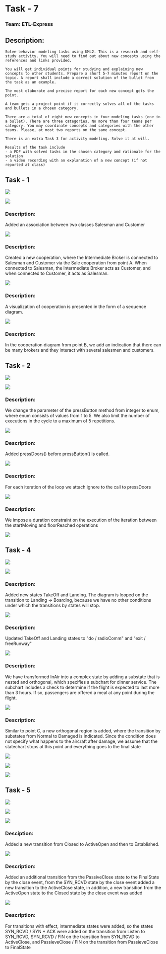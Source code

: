 # Task - 7
### Team: ETL-Express

## Description:

```
Solve behavior modeling tasks using UML2. This is a research and self-study activity. You will need to find out about new concepts using the references and links provided.

You will get individual points for studying and explaining new concepts to other students. Prepare a short 5-7 minutes report on the topic. A report shall include a correct solution of the bullet from the task as an example. 

The most elaborate and precise report for each new concept gets the point.

A team gets a project point if it correctly solves all of the tasks and bullets in a chosen category. 

There are a total of eight new concepts in four modeling tasks (one in a bullet). There are three categories. No more than four teams per category. You may coordinate concepts and categories with the other teams. Please, at most two reports on the same concept.

There is an extra Task 3 for activity modeling. Solve it at will.

Results of the task include
- a PDF with solved tasks in the chosen category and rationale for the solution
- a video recording with an explanation of a new concept (if not reported at class)
```

## Task - 1

![](diagrams/1-base.png)


![](diagrams/1-a.png)

### Description:

Added an association between two classes Salesman and Customer

![](diagrams/1-b.png)

### Description:

Created a new cooperation, where the Intermediate Broker is connected to Salesman and Customer via the Sale cooperation from point A. When connected to Salesman, the Intermediate Broker acts as Customer, and when connected to Customer, it acts as Salesman.

![](diagrams/1-c.png)

### Description:

A visualization of cooperation is presented in the form of a sequence diagram.

![](diagrams/1-d.png)

### Description:

In the cooperation diagram from point B, we add an indication that there can be many brokers and they interact with several salesmen and customers.

## Task - 2

![](diagrams/2-base.png)

![](diagrams/2-a.png)

### Description:

We change the parameter of the pressButton method from integer to enum, where enum consists of values ​​from 1 to 5. We also limit the number of executions in the cycle to a maximum of 5 repetitions.

![](diagrams/2-b.png)

### Description:

Added pressDoors() before pressButton() is called.

![](diagrams/2-c.png)

### Description:

For each iteration of the loop we attach ignore to the call to pressDoors

![](diagrams/2-d.png)

### Description:

We impose a duration constraint on the execution of the iteration between the startMoving and floorReached operations

![](diagrams/2-e.png)


## Task - 4

![](diagrams/4-base.png)

![](diagrams/4-a.png)

### Description:

Added new states TakeOff and Landing. The diagram is looped on the transition to Landing -> Boarding, because we have no other conditions under which the transitions by states will stop.

![](diagrams/4-b.png)

### Description:

Updated TakeOff and Landing states to "do / radioComm" and "exit / freeRunway"

![](diagrams/4-c.png)

### Description:

We have transformed InAir into a complex state by adding a substate that is nested and orthogonal, which specifies a subchart for dinner service. The subchart includes a check to determine if the flight is expected to last more than 3 hours. If so, passengers are offered a meal at any point during the flight.


![](diagrams/4-d.png)

### Description:

Similar to point C, a new orthogonal region is added, where the transition by substates from Normal to Damaged is indicated. Since the condition does not specify what happens to the aircraft after damage, we assume that the statechart stops at this point and everything goes to the final state

![](diagrams/4-e.png)


![](diagrams/4-f.png)


![](diagrams/4-g.png)

## Task - 5

![](diagrams/5-base.png)

![](diagrams/5-a.png)

![](diagrams/5-b.png)

### Desciption:

Added a new transition from Closed to ActiveOpen and then to Established.

![](diagrams/5-c.png)

### Description:

Added an additional transition from the PassiveClose state to the FinalState by the close event, from the SYN_RCVD state by the close event added a new transition to the ActiveClose state, in addition, a new transition from the ActiveOpen state to the Closed state by the close event was added

![](diagrams/5-d.png)

### Description:

For transitions with effect, intermediate states were added, so the states SYN_RCVD / SYN + ACK were added on the transition from Listen to SYN_RCVD, SYN_RCVD / FIN on the transition from SYN_RCVD to ActiveClose, and PassieveClose / FIN on the transition from PassieveClose to FinalState

